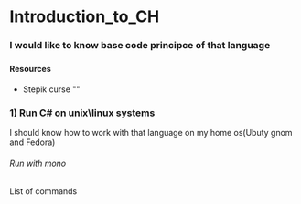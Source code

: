# Introduction_to_CH


<h3>I would like to know base code principce of that language<h3>

<h4>Resources</h4>
<ul>
    <li>Stepik curse ""</li>
</ul>



<h3>1) Run C# on unix\linux systems</h3>
<p>I should know how to work with that language on my home os(Ubuty gnom and Fedora)</p>


<h6>Run with mono</h6>
<p>List of commands</p>
<ul>
</ul>